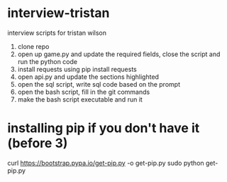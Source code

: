 # interview-tristan
interview scripts for tristan wilson

1) clone repo
2) open up game.py and update the required fields, close the script and run the python code
3) install requests using pip install requests
4) open api.py and update the sections highlighted
5) open the sql script, write sql code based on the prompt
6) open the bash script, fill in the git commands
7) make the bash script executable and run it 

# installing pip if you don't have it (before 3)
curl https://bootstrap.pypa.io/get-pip.py -o get-pip.py
sudo python get-pip.py

